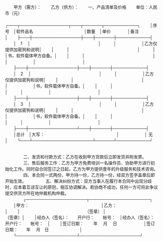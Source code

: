 
 


　　甲方（需方）：
　　乙方（供方）：
　　一、产品清单及价格
　　单位：人民币（元）
　　
　　┌───┬────────────────┬───┬──────┬───────────┐
　　│序号　│软件品名　　　　　　　　　　　　│数量　│单价　　　　│备注　　　　　　　　　│
　　├───┼────────────────┼───┼──────┼───────────┤
　　│　1　 │　　　　　　　　　　　　　　　　│　　　│　　　　　　│乙方仅提供加密狗和说明│
　　│　　　│　　　　　　　　　　　　　　　　│　　　│　　　　　　│书，软件载体甲方自备。│
　　│　　　│　　　　　　　　　　　　　　　　│　　　│　　　　　　│　　　　　　　　　　　│
　　├───┼────────────────┼───┼──────┼───────────┤
　　│　2　 │　　　　　　　　　　　　　　　　│　　　│　　　　　　│乙方仅提供加密狗和说明│
　　│　　　│　　　　　　　　　　　　　　　　│　　　│　　　　　　│书，软件载体甲方自备。│
　　│　　　│　　　　　　　　　　　　　　　　│　　　│　　　　　　│　　　　　　　　　　　│
　　├───┼────────────────┼───┼──────┼───────────┤
　　│　3　 │　　　　　　　　　　　　　　　　│　　　│　　　　　　│乙方仅提供加密狗和说明│
　　│　　　│　　　　　　　　　　　　　　　　│　　　│　　　　　　│书，软件载体甲方自备。│
　　│　　　│　　　　　　　　　　　　　　　　│　　　│　　　　　　│　　　　　　　　　　　│
　　├───┼────────────────┴───┼──────┼───────────┤
　　│总计　│大写：　　　　　　　　　　　　　　　　　│　　　　　　│ 无　　　　　　　　　 │
　　└───┴────────────────────┴──────┴───────────┘
　　

　　
　　二、发货和付款方式：乙方在收到甲方货款后立即发货并附发票。
　　
　　三、售后服务工作：乙方为甲方免费培训一名操作员、协助甲方进行初始化工作。同时自合同签订之日起，乙方为甲方提供壹年的升级服务和技术咨询。
　　
　　四、本合同一式两份，甲方持一份，乙方持一份，经双方签字盖章后即开始生效。
　　
　　五、解决纠纷方式：双方当事人在履行本合同中出现分歧时，应本着互谅互让的原则，相互协调解决。若协商不成功，任何一方可将此争议提交供货方所在地仲裁机构仲裁。
　　
　　┌────────────────────┬────────────────────┐
　　│甲方：　　　　　　　　　　　　　　　　　│乙方：　　　　　　　　　　　　　　　　　│
　　│　　　　　　　　　　　　　　　 （签章） │　　　　　　　　　　　　　　　　（签章）│
　　│经办人（签名）：　　开户行：　　帐号：　│经办人（签名）：　　开户行：　　帐号：　│
　　│签订日期：　　 年　 月　 日　　　　　　 │签订日期：　　年　 月　日　　　　　　　 │
　　└────────────────────┴────────────────────┘
　　

　　
 


 

 
 
 
 
 
  


  
 

  


  


  
 
 
 
 

